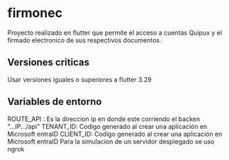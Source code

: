 # firmonec
Proyecto realizado en flutter que permite el acceso a cuentas Quipux y el firmado electronico de sus respectivos documentos.

## Versiones criticas
Usar versiones iguales o superiores a flutter 3.29

## Variables de entorno
ROUTE_API : Es la direccion ip en donde este corriendo el backen "...IP.../api"
TENANT_ID: Codigo generado al crear una aplicación en Microsoft entraID
CLIENT_ID: Codigo generado al crear una aplicación en Microsoft entraID
Para la simulacion de un servidor desplegado se uso ngrok